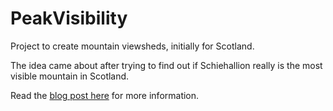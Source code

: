PeakVisibility
==============

Project to create mountain viewsheds, initially for Scotland.

The idea came about after trying to find out if Schiehallion really is the most visible mountain in Scotland. 

Read the [blog post here][1] for more information.

[1]: http://stevenhorner.com/blog/2013/08/30/the-most-visible-mountain-in-scotland/ "The Most Visible Mountain in Scotland"

